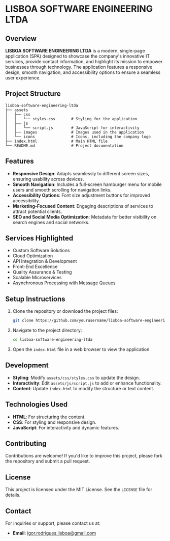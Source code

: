 # LISBOA SOFTWARE ENGINEERING LTDA

## Overview
**LISBOA SOFTWARE ENGINEERING LTDA** is a modern, single-page application (SPA) designed to showcase the company's innovative IT services, provide contact information, and highlight its mission to empower businesses through technology. The application features a responsive design, smooth navigation, and accessibility options to ensure a seamless user experience.

## Project Structure
```
lisboa-software-engineering-ltda
├── assets
│   ├── css
│   │   └── styles.css       # Styling for the application
│   ├── js
│   │   └── script.js        # JavaScript for interactivity
│   ├── images               # Images used in the application
│   └── icons                # Icons, including the company logo
├── index.html               # Main HTML file
└── README.md                # Project documentation
```

## Features
- **Responsive Design**: Adapts seamlessly to different screen sizes, ensuring usability across devices.
- **Smooth Navigation**: Includes a full-screen hamburger menu for mobile users and smooth scrolling for navigation links.
- **Accessibility Options**: Font size adjustment buttons for improved accessibility.
- **Marketing-Focused Content**: Engaging descriptions of services to attract potential clients.
- **SEO and Social Media Optimization**: Metadata for better visibility on search engines and social networks.

## Services Highlighted
- Custom Software Solutions
- Cloud Optimization
- API Integration & Development
- Front-End Excellence
- Quality Assurance & Testing
- Scalable Microservices
- Asynchronous Processing with Message Queues

## Setup Instructions
1. Clone the repository or download the project files:
   ```bash
   git clone https://github.com/yourusername/lisboa-software-engineering-ltda.git
   ```
2. Navigate to the project directory:
   ```bash
   cd lisboa-software-engineering-ltda
   ```
3. Open the `index.html` file in a web browser to view the application.

## Development
- **Styling**: Modify `assets/css/styles.css` to update the design.
- **Interactivity**: Edit `assets/js/script.js` to add or enhance functionality.
- **Content**: Update `index.html` to modify the structure or text content.

## Technologies Used
- **HTML**: For structuring the content.
- **CSS**: For styling and responsive design.
- **JavaScript**: For interactivity and dynamic features.

## Contributing
Contributions are welcome! If you'd like to improve this project, please fork the repository and submit a pull request.

## License
This project is licensed under the MIT License. See the `LICENSE` file for details.

## Contact
For inquiries or support, please contact us at:
- **Email**: [igor.rodrigues.lisboa@gmail.com](mailto:igor.rodrigues.lisboa@gmail.com)